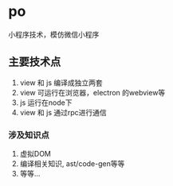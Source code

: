 # po
小程序技术，模仿微信小程序


## 主要技术点
1. view 和 js 编译成独立两套
2. view 可运行在浏览器，electron 的webview等
3. js 运行在node下
4. view 和 js 通过rpc进行通信


### 涉及知识点
1. 虚拟DOM
2. 编译相关知识, ast/code-gen等等
3. 等等...